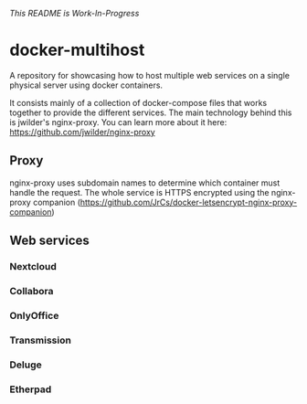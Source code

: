 *This README is Work-In-Progress*


# docker-multihost
A repository for showcasing how to host multiple web services on a single physical server using docker containers.

It consists mainly of a collection of docker-compose files that works together to provide the different services.
The main technology behind this is jwilder's nginx-proxy. You can learn more about it here: https://github.com/jwilder/nginx-proxy


## Proxy
nginx-proxy uses subdomain names to determine which container must handle the request.
The whole service is HTTPS encrypted using the nginx-proxy companion (https://github.com/JrCs/docker-letsencrypt-nginx-proxy-companion) 

## Web services
### Nextcloud
### Collabora
### OnlyOffice
### Transmission
### Deluge
### Etherpad
